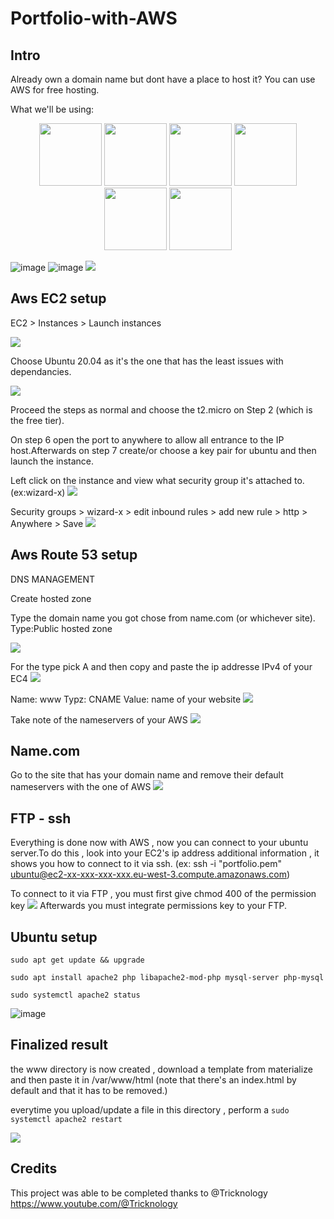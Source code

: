 # Portfolio-with-AWS


## Intro
Already own a domain name but dont have a place to host it? You can use AWS for free hosting.


What we'll be using:

<div align=center>
    <img width="100" height="100" src="https://cdn.jsdelivr.net/gh/devicons/devicon/icons/ubuntu/ubuntu-plain-wordmark.svg" />
    <img width="100" height="100" src="https://cdn.jsdelivr.net/gh/devicons/devicon/icons/amazonwebservices/amazonwebservices-plain-wordmark.svg" />
    <img width="100" height="100" src="https://github.com/Pyncro/Portfolio-with-AWS/blob/main/img/namecom.jpeg" />
    <img width="100" height="100" src="https://cdn.jsdelivr.net/gh/devicons/devicon/icons/filezilla/filezilla-plain-wordmark.svg" />
    <img width="100" height="100" src="https://cdn.jsdelivr.net/gh/devicons/devicon/icons/ssh/ssh-original-wordmark.svg" />
    <img width="100" height="100" src="https://github.com/Pyncro/Portfolio-with-AWS/blob/main/img/materialize.svg">

</div>


 ![image]("https://raw.githubusercontent.com/Pyncro/Portfolio-with-AWS/d7905f930fc24101ad6ebf227ee45b20c8d65b97/img/schémaniv3.svg")
 ![image](https://github.com/Pyncro/Portfolio-with-AWS/blob/main/img/schémaniv3.svg)
 <img src="https://github.com/Pyncro/Portfolio-with-AWS/blob/main/img/schémaniv3.svg" />
 
## Aws EC2 setup
EC2 > Instances > Launch instances 

 <img src="https://github.com/Pyncro/Portfolio-with-AWS/blob/main/img/lancerinstance.png">

Choose Ubuntu 20.04 as it's the one that has the least issues with dependancies.

 <img src="https://github.com/Pyncro/Portfolio-with-AWS/blob/main/img/choose%20operating%20system.png">
 
Proceed the steps as normal and choose the t2.micro on Step 2 (which is the free tier).
 
On step 6 open the port to anywhere to allow all entrance to the IP host.Afterwards on step 7 create/or choose a key pair for ubuntu and then launch the instance.


Left click on the instance and view what security group it's attached to. (ex:wizard-x)
 <img src="https://github.com/Pyncro/Portfolio-with-AWS/blob/main/img/Modify%20security.png">
 
 
Security groups > wizard-x > edit inbound rules > add new rule > http > Anywhere > Save
 <img src="https://github.com/Pyncro/Portfolio-with-AWS/blob/main/img/httpanywhere.png">
 
## Aws Route 53 setup

DNS MANAGEMENT

Create hosted zone 

Type the domain name you got chose from name.com (or whichever site).
Type:Public hosted zone


 <img src="https://github.com/Pyncro/Portfolio-with-AWS/blob/main/img/register.png">
 
 For the type pick A and then copy and paste the ip addresse IPv4 of your EC4
 <img src="https://github.com/Pyncro/Portfolio-with-AWS/blob/main/img/o.png">
 
Name: www
Typz: CNAME
Value: name of your website
 <img src="https://github.com/Pyncro/Portfolio-with-AWS/blob/main/img/CNAME.png">
 
Take note of the nameservers of your AWS
 <img src="https://github.com/Pyncro/Portfolio-with-AWS/blob/main/img/nameserveraws.png">
 
## Name.com

Go to the site that has your domain name and remove their default nameservers with the one of AWS
  <img src="https://github.com/Pyncro/Portfolio-with-AWS/blob/main/img/changenameserver.png">
  

## FTP - ssh
Everything is done now with AWS , now you can connect to your ubuntu server.To do this , look into your EC2's ip address additional information , it shows you how to connect to it via ssh. (ex: ssh -i "portfolio.pem" ubuntu@ec2-xx-xxx-xxx-xxx.eu-west-3.compute.amazonaws.com)

To connect to it via FTP , you must first give chmod 400 of the permission key
 <img src="https://github.com/Pyncro/Portfolio-with-AWS/blob/main/img/chmod%20perms.png">
Afterwards you must integrate permissions key to your FTP.


## Ubuntu setup
```sudo apt get update && upgrade```

```sudo apt install apache2 php libapache2-mod-php mysql-server php-mysql```

```sudo systemctl apache2 status```

![image](https://github.com/Pyncro/Portfolio-with-AWS/blob/main/img/systemctl.png)


## Finalized result
the www directory is now created , download a template from materialize and then paste it in /var/www/html (note that there's an index.html by default and that it has to be removed.)

everytime you upload/update a file in this directory , perform a ```sudo systemctl apache2 restart```

 <img src="https://github.com/Pyncro/Portfolio-with-AWS/blob/main/img/my%20site.png">

## Credits

This project was able to be completed thanks to @Tricknology https://www.youtube.com/@Tricknology
